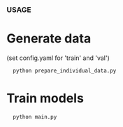 ### USAGE

# Generate data 
(set config.yaml for 'train' and 'val')

      python prepare_individual_data.py

# Train models

      python main.py
